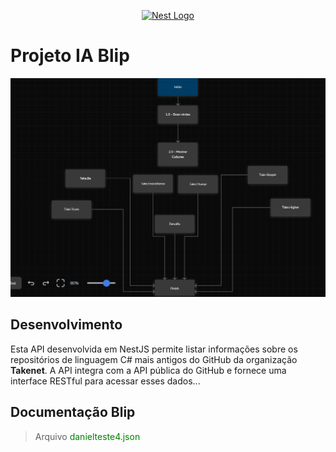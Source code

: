 <p align="center">
  <a href="http://nestjs.com/" target="blank"><img src="https://nestjs.com/img/logo-small.svg" width="200" alt="Nest Logo" /></a>
</p>

# Projeto IA Blip

![GETALL](./src/assets/image/blip-drw.png)

## Desenvolvimento

Esta API desenvolvida em NestJS permite listar informações sobre os repositórios de linguagem C# mais antigos do GitHub da organização **Takenet**. A API integra com a API pública do GitHub e fornece uma interface RESTful para acessar esses dados...

## Documentação Blip

> Arquivo <span style="color:green">danielteste4.json</span>
